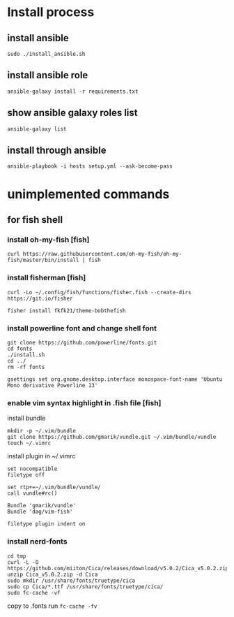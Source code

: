 # Install process
## install ansible
```
sudo ./install_ansible.sh
```

## install ansible role

```
ansible-galaxy install -r requirements.txt
```
## show ansible galaxy roles list

```
ansible-galaxy list
```

## install through ansible

```
ansible-playbook -i hosts setup.yml --ask-become-pass
```

# unimplemented commands

## for fish shell
### install oh-my-fish [fish]
```
curl https://raw.githubusercontent.com/oh-my-fish/oh-my-fish/master/bin/install | fish

```

### install fisherman [fish]
```
curl -Lo ~/.config/fish/functions/fisher.fish --create-dirs https://git.io/fisher

fisher install fkfk21/theme-bobthefish
```

### install powerline font and change shell font
```
git clone https://github.com/powerline/fonts.git
cd fonts
./install.sh
cd ../
rm -rf fonts

gsettings set org.gnome.desktop.interface monospace-font-name 'Ubuntu Mono derivative Powerline 13'
```

### enable vim syntax highlight in .fish file [fish]
install bundle
```
mkdir -p ~/.vim/bundle
git clone https://github.com/gmarik/vundle.git ~/.vim/bundle/vundle
touch ~/.vimrc

```

install plugin in ~/.vimrc
```
set nocompatible
filetype off

set rtp+=~/.vim/bundle/vundle/
call vundle#rc()

Bundle 'gmarik/vundle'
Bundle 'dag/vim-fish'

filetype plugin indent on

```


### install nerd-fonts
```
cd tmp
curl -L -O https://github.com/miiton/Cica/releases/download/v5.0.2/Cica_v5.0.2.zip
unzip Cica_v5.0.2.zip -d Cica
sudo mkdir /usr/share/fonts/truetype/cica
sudo cp Cica/*.ttf /usr/share/fonts/truetype/cica/
sudo fc-cache -vf

```
copy to .fonts
run ``` fc-cache -fv ```

